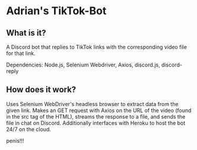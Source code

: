 # Adrian's TikTok-Bot
## What is it?
A Discord bot that replies to TikTok links with the corresponding video file for that link.

Dependencies: Node.js, Selenium Webdriver, Axios, discord.js, discord-reply

## How does it work?
Uses Selenium WebDriver's headless browser to extract data from the given link.
Makes an GET request with Axios on the URL of the video (found in the src tag of the HTML), streams the response to a file, and sends the file in chat on Discord.
Additionally interfaces with Heroku to host the bot 24/7 on the cloud.

penis!!!

